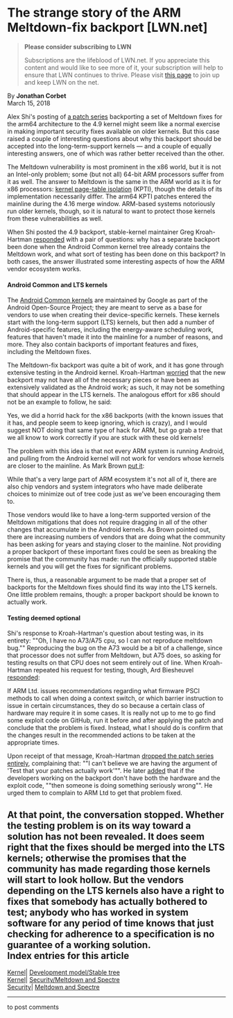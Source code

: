# The strange story of the ARM Meltdown-fix backport [LWN.net]

> **Please consider subscribing to LWN**
> 
> Subscriptions are the lifeblood of LWN.net. If you appreciate this content and would like to see more of it, your subscription will help to ensure that LWN continues to thrive. Please visit [this page](/Promo/nst-nag1/subscribe) to join up and keep LWN on the net. 

By **Jonathan Corbet**  
March 15, 2018 

Alex Shi's posting of [a patch series](/Articles/749218/) backporting a set of Meltdown fixes for the arm64 architecture to the 4.9 kernel might seem like a normal exercise in making important security fixes available on older kernels. But this case raised a couple of interesting questions about why this backport should be accepted into the long-term-support kernels — and a couple of equally interesting answers, one of which was rather better received than the other. 

The Meltdown vulnerability is most prominent in the x86 world, but it is not an Intel-only problem; some (but not all) 64-bit ARM processors suffer from it as well. The answer to Meltdown is the same in the ARM world as it is for x86 processors: [kernel page-table isolation](/Articles/741878/) (KPTI), though the details of its implementation necessarily differ. The arm64 KPTI patches entered the mainline during the 4.16 merge window. ARM-based systems notoriously run older kernels, though, so it is natural to want to protect those kernels from these vulnerabilities as well. 

When Shi posted the 4.9 backport, stable-kernel maintainer Greg Kroah-Hartman [responded](/Articles/749220/) with a pair of questions: why has a separate backport been done when the Android Common kernel tree already contains the Meltdown work, and what sort of testing has been done on this backport? In both cases, the answer illustrated some interesting aspects of how the ARM vendor ecosystem works. 

#### Android Common and LTS kernels

The [Android Common kernels](https://source.android.com/devices/architecture/kernel/android-common) are maintained by Google as part of the Android Open-Source Project; they are meant to serve as a base for vendors to use when creating their device-specific kernels. These kernels start with the long-term support (LTS) kernels, but then add a number of Android-specific features, including the energy-aware scheduling work, features that haven't made it into the mainline for a number of reasons, and more. They also contain backports of important features and fixes, including the Meltdown fixes. 

The Meltdown-fix backport was quite a bit of work, and it has gone through extensive testing in the Android kernel. Kroah-Hartman [worried](/Articles/748748/) that the new backport may not have all of the necessary pieces or have been as extensively validated as the Android work; as such, it may not be something that should appear in the LTS kernels. The analogous effort for x86 should not be an example to follow, he said: 

Yes, we did a horrid hack for the x86 backports (with the known issues that it has, and people seem to keep ignoring, which is crazy), and I would suggest NOT doing that same type of hack for ARM, but go grab a tree that we all know to work correctly if you are stuck with these old kernels! 

The problem with this idea is that not every ARM system is running Android, and pulling from the Android kernel will not work for vendors whose kernels are closer to the mainline. As Mark Brown [put it](/Articles/749221/): 

While that's a very large part of ARM ecosystem it's not all of it, there are also chip vendors and system integrators who have made deliberate choices to minimize out of tree code just as we've been encouraging them to. 

Those vendors would like to have a long-term supported version of the Meltdown mitigations that does not require dragging in all of the other changes that accumulate in the Android kernels. As Brown pointed out, there are increasing numbers of vendors that are doing what the community has been asking for years and staying closer to the mainline. Not providing a proper backport of these important fixes could be seen as breaking the promise that the community has made: run the officially supported stable kernels and you will get the fixes for significant problems. 

There is, thus, a reasonable argument to be made that a proper set of backports for the Meltdown fixes should find its way into the LTS kernels. One little problem remains, though: a proper backport should be known to actually work. 

#### Testing deemed optional

Shi's response to Kroah-Hartman's question about testing was, in its entirety: ""Oh, I have no A73/A75 cpu, so I can not reproduce meltdown bug."" Reproducing the bug on the A73 would be a bit of a challenge, since that processor does not suffer from Meltdown, but A75 does, so asking for testing results on that CPU does not seem entirely out of line. When Kroah-Hartman repeated his request for testing, though, Ard Biesheuvel [responded](/Articles/749222/): 

If ARM Ltd. issues recommendations regarding what firmware PSCI methods to call when doing a context switch, or which barrier instruction to issue in certain circumstances, they do so because a certain class of hardware may require it in some cases. It is really not up to me to go find some exploit code on GitHub, run it before and after applying the patch and conclude that the problem is fixed. Instead, what I should do is confirm that the changes result in the recommended actions to be taken at the appropriate times. 

Upon receipt of that message, Kroah-Hartman [dropped the patch series entirely](/Articles/749223/), complaining that: ""I can't believe we are having the argument of 'Test that your patches actually work'"". He later [added](/Articles/749224/) that if the developers working on the backport don't have both the hardware and the exploit code, ""then someone is doing something seriously wrong"". He urged them to complain to ARM Ltd to get that problem fixed. 

At that point, the conversation stopped. Whether the testing problem is on its way toward a solution has not been revealed. It does seem right that the fixes should be merged into the LTS kernels; otherwise the promises that the community has made regarding those kernels will start to look hollow. But the vendors depending on the LTS kernels also have a right to fixes that somebody has actually bothered to test; anybody who has worked in system software for any period of time knows that just checking for adherence to a specification is no guarantee of a working solution.  
Index entries for this article  
---  
[Kernel](/Kernel/Index)| [Development model/Stable tree](/Kernel/Index#Development_model-Stable_tree)  
[Kernel](/Kernel/Index)| [Security/Meltdown and Spectre](/Kernel/Index#Security-Meltdown_and_Spectre)  
[Security](/Security/Index/)| [Meltdown and Spectre](/Security/Index/#Meltdown_and_Spectre)  
  


* * *

to post comments 
